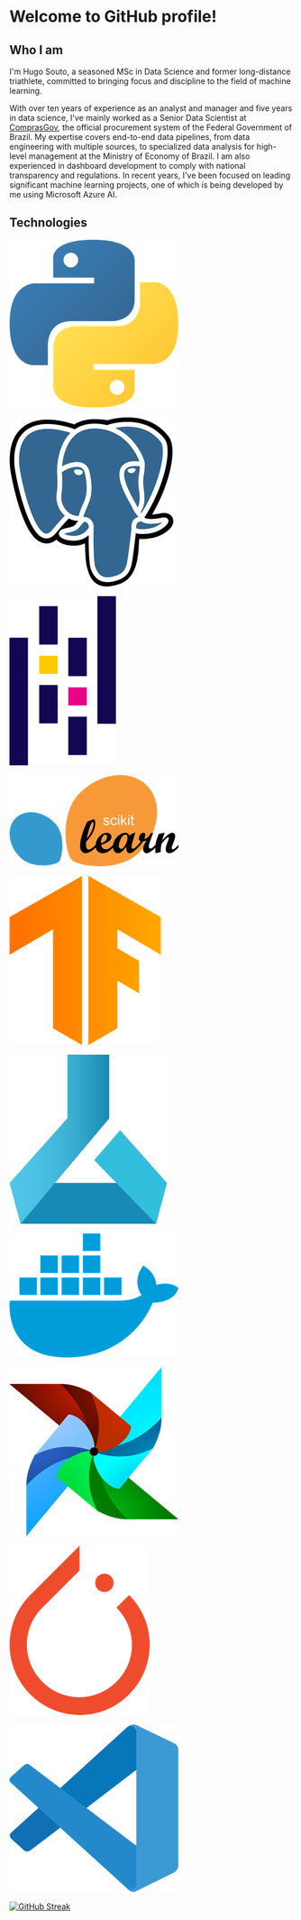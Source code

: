 # Welcome to GitHub profile!

## Who I am

I'm Hugo Souto, a seasoned MSc in Data Science and former long-distance triathlete, committed to bringing focus and discipline to the field of machine learning.

With over ten years of experience as an analyst and manager and five years in data science, I've mainly worked as a Senior Data Scientist at [ComprasGov](www.gov.br/compras), the official procurement system of the Federal Government of Brazil. My expertise covers end-to-end data pipelines, from data engineering with multiple sources, to specialized data analysis for high-level management at the Ministry of Economy of Brazil. I am also experienced in dashboard development to comply with national transparency and regulations. In recent years, I've been focused on leading significant machine learning projects, one of which is being developed by me using Microsoft Azure AI.

## Technologies

<!-- ## Python -->
![Python Logo](img/python.png)

<!-- ## PostgreSQL -->
![PostreSQL Logo](img/postgres.png)

<!-- ## Pandas -->
![Pandas Logo](img/pandas.png)

<!-- ## Scikit-Learn -->
![Scikit-Learn Logo](img/scikitlearn.png)

<!-- ## TensorFlow -->
![TensorFlow Logo](img/tensorflow.png)

<!-- ## Microsoft Azure Machine Learning -->
![Microsoft Azure Machine Learning Logo](img/azureml.png)

<!-- ## Docker -->
![Docker Logo](img/docker.png)

<!-- ## Apache Airflow -->
![Airflow Logo](img/airflow.png)

<!-- ## PyTorch -->
![PyTorch Logo](img/pytorch.png)

<!-- ## VS Code -->
![VS Code Logo](img/vscode.png)

[![GitHub Streak](https://streak-stats.demolab.com?user=hugosouto&theme=whatsapp-dark&hide_border=true)](https://git.io/streak-stats)
